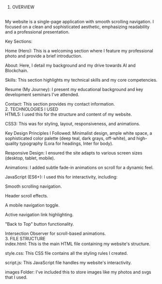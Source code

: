 1. OVERVIEW
<br>
My website is a single-page application with smooth scrolling navigation. I focused on a clean and sophisticated aesthetic, emphasizing readability and a professional presentation.

Key Sections:

Home (Hero): This is a welcoming section where I feature my professional photo and provide a brief introduction.

About: Here, I detail my background and my drive towards AI and Blockchain.

Skills: This section highlights my technical skills and my core competencies.

Resume (My Journey): I present my educational background and key development seminars I've attended.

Contact: This section provides my contact information.
<br>
2. TECHNOLOGIES I USED
<br>
HTML5: I used this for the structure and content of my website.

CSS3: This was for styling, layout, responsiveness, and animations.

Key Design Principles I Followed: Minimalist design, ample white space, a sophisticated color palette (deep teal, dark grays, off-white), and high-quality typography (Lora for headings, Inter for body).

Responsive Design: I ensured the site adapts to various screen sizes (desktop, tablet, mobile).

Animations: I added subtle fade-in animations on scroll for a dynamic feel.

JavaScript (ES6+): I used this for interactivity, including:

Smooth scrolling navigation.

Header scroll effects.

A mobile navigation toggle.

Active navigation link highlighting.

"Back to Top" button functionality.

Intersection Observer for scroll-based animations.
<br>
3. FILE STRUCTURE
<br>
index.html: This is the main HTML file containing my website's structure.

style.css: This CSS file contains all the styling rules I created.

script.js: This JavaScript file handles my website's interactivity.

images Folder: I've included this to store images like my photos and svgs that I used.